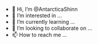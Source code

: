 - 👋 Hi, I’m @AntarcticaShinn
- 👀 I’m interested in ...
- 🌱 I’m currently learning ...
- 💞️ I’m looking to collaborate on ...
- 📫 How to reach me ...

<!---
AntarcticaShinn/AntarcticaShinn is a ✨ special ✨ repository because its `README.md` (this file) appears on your GitHub profile.
You can click the Preview link to take a look at your changes.
--->
